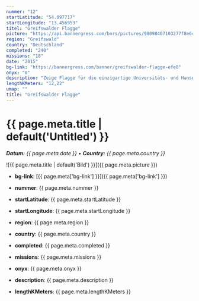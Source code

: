 ```yaml
---
nummer: "12"
startLatitude: "54.097717"
startLongitude: "13.456953"
titel: "Greifswalder Flagge"
picture: "https://api.bannergress.com/bnrs/pictures/98098407103277f8e6c82ac9c530ea09"
region: "Greifswald"
country: "Deutschland"
completed: "240"
missions: "18"
date: "2015"
bg-link: "https://bannergress.com/banner/greifswalder-flagge-efe8"
onyx: "0"
description: "Zeige Flagge für die einzigartige Universitäts- und Hansestadt Greifswald! Dies ist die erste von achtzehn Missionen für das Mosaik der Greifswalder Flagge."
lengthKMeters: "12,22"
umap: ""
title: "Greifswalder Flagge"
---
```

# {{ page.meta.title | default('Untitled') }}

_**Datum:** {{ page.meta.date }} • **Country:** {{ page.meta.country }}_

![{{ page.meta.title | default('Bild') }}]({{ page.meta.picture }})

- **bg-link**: [{{ page.meta['bg-link'] }}]({{ page.meta['bg-link'] }})

- **nummer**: {{ page.meta.nummer }}
- **startLatitude**: {{ page.meta.startLatitude }}
- **startLongitude**: {{ page.meta.startLongitude }}
- **region**: {{ page.meta.region }}
- **country**: {{ page.meta.country }}
- **completed**: {{ page.meta.completed }}
- **missions**: {{ page.meta.missions }}
- **onyx**: {{ page.meta.onyx }}
- **description**: {{ page.meta.description }}
- **lengthKMeters**: {{ page.meta.lengthKMeters }}
